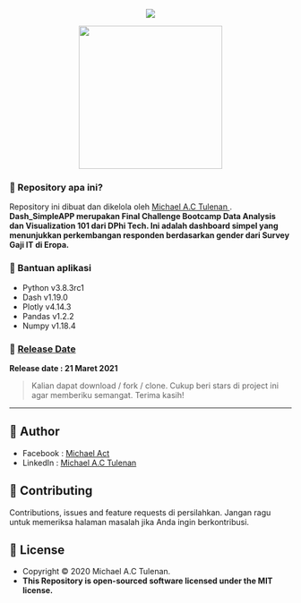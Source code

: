 <p align="center">
	
<img align="center" src="http://ForTheBadge.com/images/badges/built-with-love.svg">

</p>

<p align="center">

<img align="center" src="https://drive.google.com/thumbnail?id=1-Ad04VrDU-5H8e4ThHM14_xs7YNK5cNT" width="256">

</p>

### 🤔 Repository apa ini?
Repository ini dibuat dan dikelola oleh <a href="https://github.com/michael-act"> Michael A.C Tulenan </a>. **Dash_SimpleAPP merupakan Final Challenge Bootcamp Data Analysis dan Visualization 101 dari DPhi Tech. Ini adalah dashboard simpel yang menunjukkan perkembangan responden berdasarkan gender dari Survey Gaji IT di Eropa.**

### 🤖 Bantuan aplikasi
- Python v3.8.3rc1
- Dash v1.19.0
- Plotly v4.14.3
- Pandas v1.2.2
- Numpy v1.18.4

### 📆 <a href="http://syauqi.js.org/">Release Date</a>
**Release date : 21 Maret 2021**
> Kalian dapat download / fork / clone. Cukup beri stars di project ini agar memberiku semangat. Terima kasih!

------------

## 🧑 Author

- Facebook : <a href="https://www.facebook.com/michael.actt"> Michael Act</a>
- LinkedIn : <a href="https://www.linkedin.com/in/michael-act/"> Michael A.C Tulenan</a>

## 🤝 Contributing
Contributions, issues and feature requests di persilahkan.
Jangan ragu untuk memeriksa halaman masalah jika Anda ingin berkontribusi. 


## 📝 License
- Copyright © 2020 Michael A.C Tulenan.
- **This Repository is open-sourced software licensed under the MIT license.**
